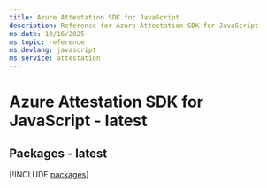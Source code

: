 ```yaml
---
title: Azure Attestation SDK for JavaScript
description: Reference for Azure Attestation SDK for JavaScript
ms.date: 10/16/2025
ms.topic: reference
ms.devlang: javascript
ms.service: attestation
---
```

# Azure Attestation SDK for JavaScript - latest
## Packages - latest
[!INCLUDE [packages](attestation-index.md)]